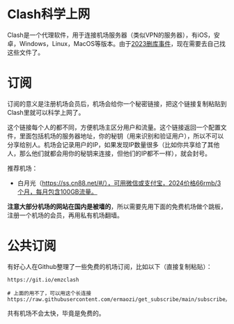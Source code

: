 # Clash科学上网

Clash是一个代理软件，用于连接机场服务器（类似VPN的服务器），有iOS，安卓，Windows，Linux，MacOS等版本。由于[2023删库事件](https://github.com/net4people/bbs/issues/303)，现在需要去自己找这些文件了。

# 订阅

订阅的意义是注册机场会员后，机场会给你一个秘密链接，把这个链接复制粘贴到Clash里就可以科学上网了。

这个链接每个人的都不同，方便机场主区分用户和流量。这个链接返回一个配置文件，里面包括机场的服务器地址，你的秘钥（用来识别和验证用户），所以不可以分享给别人。机场会记录用户的IP，如果发现IP数量很多（比如你共享给了其他人，那么他们就都会用你的秘钥来连接，但他们的IP都不一样），就会封号。

推荐机场：
* 白月光（https://ss.cn88.net/#/），可用微信或支付宝，2024价格66rmb/3个月，每月包含100GB流量。

**注意大部分机场的网站在国内是被墙的**，所以需要先用下面的免费机场做个跳板，注册一个机场的会员，再用私有机场翻墙。

# 公共订阅

有好心人在Github整理了一些免费的机场订阅，比如以下（直接复制粘贴）：

```
https://git.io/emzclash
```

```
# 上面的用不了，可以用这个长连接
https://raw.githubusercontent.com/ermaozi/get_subscribe/main/subscribe/clash.yml
```

共有机场不会太快，毕竟是免费的。
